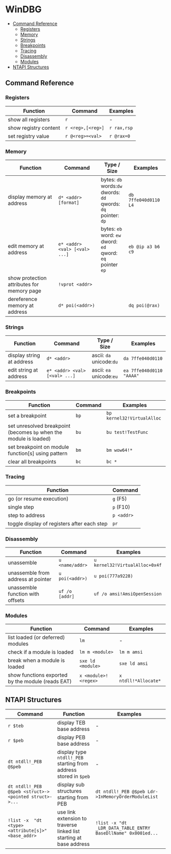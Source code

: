 # WinDBG


<!-- vim-markdown-toc GFM -->

* [Command Reference](#command-reference)
    * [Registers](#registers)
    * [Memory](#memory)
    * [Strings](#strings)
    * [Breakpoints](#breakpoints)
    * [Tracing](#tracing)
    * [Disassembly](#disassembly)
    * [Modules](#modules)
* [NTAPI Structures](#ntapi-structures)

<!-- vim-markdown-toc -->

## Command Reference

### Registers

| Function              | Command           | Examples    |
| --------------------- | ----------------- | ----------- |
| show all registers    | `r`               | -           |
| show registry content | `r <reg>,[<reg>]` | `r rax,rsp` |
| set registry value    | `r @<reg>=<val>`  | `r @rax=0`  |


### Memory

| Function                                    | Command                       | Type / Size                                                                | Examples             |
| ------------------------------------------- | --------------------          | ---------------------                                                      | --------------       |
| display memory at address                   | `d* <addr> [format]`          | bytes: `db`<br>words:`dw`<br>dwords: `dd`<br>qwords: `dq`<br>pointer: `dp` | `db 7ffe040d0110 L4` |
| edit memory at address                      | `e* <addr> <val> [<val> ...]` | bytes: `eb`<br>word: `ew`<br>dword: `ed`<br>qword: `eq`<br>pointer `ep`    | `eb @ip a3 b6 c9`    |
| show protection attributes for memory page  | `!vprot <addr>`               |                                                                            |                      |
| dereference memory at address               | `d* poi(<addr>)`              |                                                                            | `dq poi(@rax)`       |

### Strings

| Function                                    | Command                       | Type / Size                 | Examples                 |
| ------------------------------------------- | --------------------          | ---------------------       | --------                 |
| display string at address                   | `d* <addr>`                   | ascii: `da`<br>unicode:`du` | `da 7ffe040d0110`        |
| edit string at address                      | `e* <addr> <val> [<val> ...]` | ascii: `ea`<br>unicode:`eu` | `ea 7ffe040d0110 "AAAA"` |

### Breakpoints

| Function                                                           | Command | Examples                    |
| ------------------------------------------------------------------ | ------- | -------------------------- |
| set a breakpoint                                                   | `bp`    | `bp kernel32!VirtualAlloc` |
| set unresolved breakpoint (becomes `bp` when the module is loaded) | `bu`    | `bu test!TestFunc`         |
| set breakpoint on module function[s] using pattern                 | `bm`    | `bm wow64!*`               |
| clear all breakpoints                                              | `bc`    | `bc *`                     |


### Tracing

| Function                                    | Command    |
| ------------------------------------------- | ---------- |
| go (or resume execution)                    | `g` (F5)   |
| single step                                 | `p` (F10)  |
| step to address                             | `p <addr>` |
| toggle display of registers after each step | `pr`       |


### Disassembly

| Function                           | Command         | Examples                        |
| --------------------------------   | --------------  | ------------------------------ |
| unassemble                         | `u <name/addr>` | `u kernel32!VirtualAlloc+0x4f` |
| unassemble from address at pointer | `u poi(<addr>)` | `u poi(777a9228)`              |
| unassemble function with offsets   | `uf /o [addr]`  | `uf /o amsi!AmsiOpenSession`   |


### Modules

| Function                                          | Command              | Examples              |
| ---------------------------------                 | -----------------    | -------------        |
| list loaded (or deferred) modules                 | `lm`                 | -                    |
| check if a module is loaded                       | `lm m <module>`      | `lm m amsi`          |
| break when a module is loaded                     | `sxe ld <module>`    | `sxe ld amsi`        |
| show functions exported by the module (reads EAT) | `x <module>!<regex>` | `x ntdll!*Allocate*` |


## NTAPI Structures

| Command                                               | Function                                                            | Examples                                                       |
| -----------------                                     | ---------------------------------                                   | -------------                                                 |
| `r $teb`                                              | display TEB base address                                            | -                                                             |
| `r $peb`                                              | display PEB base address                                            | -                                                             |
| `dt ntdll!_PEB @$peb`                                 | display type `ntdll!_PEB` starting from address stored in `$peb`    | -                                                             |
| `dt ntdll!_PEB @$peb <struct>-><pointed struct>->...` | display sub structures starting from PEB                            | `dt ntdll!_PEB @$peb Ldr->InMemoryOrderModuleList`            |
| `!list -x  "dt <type> <attribute[s]>" <base_addr>`    | use link extension to traverse linked list starting at base address | `!list -x "dt _LDR_DATA_TABLE_ENTRY BaseDllName" 0x0001ed...` |

